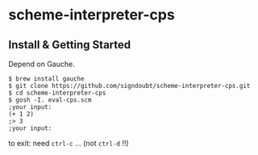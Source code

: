 # scheme-interpreter-cps

## Install & Getting Started

Depend on Gauche.

```
$ brew install gauche
$ git clone https://github.com/signdoubt/scheme-interpreter-cps.git
$ cd scheme-interpreter-cps
$ gosh -I. eval-cps.scm
;your input:
(+ 1 2)
;> 3
;your input:
```

  to exit: need `ctrl-c` ... (not `ctrl-d` !!)
